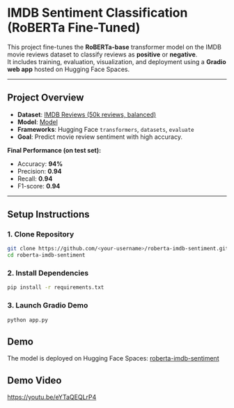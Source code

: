 # IMDB Sentiment Classification (RoBERTa Fine-Tuned)

This project fine-tunes the **RoBERTa-base** transformer model on the IMDB movie reviews dataset to classify reviews as **positive** or **negative**.  
It includes training, evaluation, visualization, and deployment using a **Gradio web app** hosted on Hugging Face Spaces.

---

## Project Overview
- **Dataset**: [IMDB Reviews (50k reviews, balanced)](https://huggingface.co/datasets/imdb)  
- **Model**: [Model](https://huggingface.co/N4F1U/roberta-imdb-finetuned/tree/main) 
- **Frameworks**: Hugging Face `transformers`, `datasets`, `evaluate`  
- **Goal**: Predict movie review sentiment with high accuracy.  

**Final Performance (on test set):**
- Accuracy: **94%**
- Precision: **0.94**
- Recall: **0.94**
- F1-score: **0.94**

---

## Setup Instructions

### 1. Clone Repository
```bash
git clone https://github.com/<your-username>/roberta-imdb-sentiment.git
cd roberta-imdb-sentiment
```

### 2. Install Dependencies
```bash
pip install -r requirements.txt
```

### 3. Launch Gradio Demo
```bash
python app.py
```

## Demo
The model is deployed on Hugging Face Spaces: [roberta-imdb-sentiment](https://huggingface.co/spaces/N4F1U/roberta-imdb-sentiment)

## Demo Video
https://youtu.be/eYTaQEQLrP4
